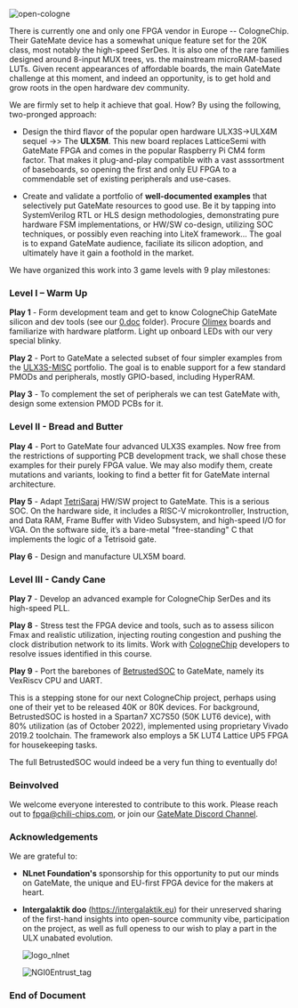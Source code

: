 ![open-cologne](https://github.com/chili-chips-ba/openCologne/assets/67533663/917a1eb9-7c9f-43a9-a9bc-72b73aaac05b)
 
There is currently one and only one FPGA vendor in Europe -- CologneChip. Their GateMate device has a somewhat unique feature set for the 20K class, most notably the high-speed SerDes. It is also one of the rare families designed around 8-input MUX trees, vs. the mainstream microRAM-based LUTs. Given recent appearances of affordable boards, the main GateMate challenge at this moment, and indeed an opportunity, is to get hold and grow roots in the open hardware dev community. 

We are firmly set to help it achieve that goal. How? By using the following, two-pronged approach:

 - Design the third flavor of the popular open hardware ULX3S->ULX4M sequel ->> The <b>ULX5M</b>. This new board replaces LatticeSemi with GateMate FPGA and comes in the popular Raspberry Pi CM4 form factor. That makes it plug-and-play compatible with a vast asssortment of baseboards, so opening the first and only EU FPGA to a commendable set of existing peripherals and use-cases.

 - Create and validate a portfolio of <b>well-documented examples</b> that selectively put GateMate resources to good use. Be it by tapping into SystemVerilog RTL or HLS design methodologies, demonstrating pure hardware FSM implementations, or HW/SW co-design, utilizing SOC techniques, or possibly even reaching into LiteX framework... The goal is to expand GateMate audience, faciliate its silicon adoption, and ultimately have it gain a foothold in the market.

We have organized this work into 3 game levels with 9 play milestones:

<h3>Level I – Warm Up</h3>

<b>Play 1</b> - Form development team and get to know CologneChip GateMate silicon and dev tools (see our <a href="https://github.com/chili-chips-ba/openCologne/tree/main/0.doc">0.doc</a> folder). Procure <a href="https://www.olimex.com/Products/FPGA/GateMate/GateMateA1-EVB/open-source-hardware">Olimex</a> boards and familiarize with hardware platform. Light up onboard LEDs with our very special blinky.

<b>Play 2</b> - Port to GateMate a selected subset of four simpler examples from the <a href="https://github.com/emard/ulx3s-misc/tree/master/examples">ULX3S-MISC</a> portfolio. The goal is to enable support for a few standard PMODs and peripherals, mostly GPIO-based, including HyperRAM.

<b>Play 3</b> - To complement the set of peripherals we can test GateMate with, design some extension PMOD PCBs for it.

<h3>Level II - Bread and Butter</h3>

<b>Play 4</b> - Port to GateMate four advanced ULX3S examples. Now free from the restrictions of supporting PCB development track, we shall chose these examples for their purely FPGA value. We may also modify them, create mutations and variants, looking to find a better fit for GateMate internal architecture.

<b>Play 5</b> - Adapt <a href="https://github.com/chili-chips-ba/openXC7-TetriSaraj">TetriSaraj</a> HW/SW project to GateMate. This is a serious SOC. On the hardware side, it includes a RISC-V microkontroller, Instruction, and Data RAM, Frame Buffer with Video Subsystem, and high-speed I/O for VGA. On the software side, it’s a bare-metal "free-standing" C that implements the logic of a Tetrisoid gate.

<b>Play 6</b> - Design and manufacture ULX5M board.

<h3>Level III - Candy Cane</h3>

<b>Play 7</b> - Develop an advanced example for CologneChip SerDes and its high-speed PLL.

<b>Play 8</b> - Stress test the FPGA device and tools, such as to assess silicon Fmax and realistic utilization, injecting routing congestion and pushing the clock distribution network to its limits. Work with 
<a href="https://www.colognechip.com/programmable-logic/gatemate">CologneChip</a> developers to resolve issues identified in this course. 

<b>Play 9</b> - Port the barebones of <a href="https://github.com/betrusted-io/betrusted-soc">BetrustedSOC</a> to GateMate, namely its VexRiscv CPU and UART.

This is a stepping stone for our next CologneChip project, perhaps using one of their yet to be released 40K or 80K devices. For background, BetrustedSOC is hosted in a Spartan7 XC7S50 (50K LUT6 device), with 80% utilization (as of October 2022), implemented using proprietary Vivado 2019.2 toolchain. The framework also employs a 5K LUT4 Lattice UP5 FPGA for housekeeping tasks. 

The full BetrustedSOC would indeed be a very fun thing to eventually do!

**<h3> Beinvolved </h3>**
We welcome everyone interested to contribute to this work. Please reach out to fpga@chili-chips.com, or join our <a href="https://discord.gg/F5UPDFFdsH">GateMate Discord Channel</a>. 

**<h3> Acknowledgements </h3>** 
We are grateful to:
  - <b>NLnet Foundation's</b> sponsorship for this opportunity to put our minds on GateMate, the unique and EU-first FPGA device for the makers at heart.
  - <b>Intergalaktik doo</b> (https://intergalaktik.eu) for their unreserved sharing of the first-hand insights into open-source community vibe, participation on the project, as well as full openess to our wish to play a part in the ULX unabated evolution.
  
    ![logo_nlnet](https://github.com/chili-chips-ba/openeye/assets/67533663/18e7db5c-8c52-406b-a58e-8860caa327c2)

    ![NGI0Entrust_tag](https://github.com/chili-chips-ba/openeye/assets/67533663/19e919e3-6888-43e8-88b3-0a2ff447a80b) 

**<h3>  End of Document </h3>** 
